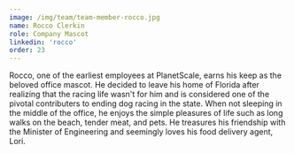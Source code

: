 ```yaml
---
image: /img/team/team-member-rocco.jpg
name: Rocco Clerkin
role: Company Mascot
linkedin: 'rocco'
order: 23
---
```


Rocco, one of the earliest employees at PlanetScale, earns his keep as the beloved office mascot. He decided to leave his home of Florida after realizing that the racing life wasn't for him and is considered one of the pivotal contributers to ending dog racing in the state. When not sleeping in the middle of the office, he enjoys the simple pleasures of life such as long walks on the beach, tender meat, and pets. He treasures his friendship with the Minister of Engineering and seemingly loves his food delivery agent, Lori.
